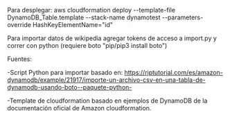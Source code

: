 Para desplegar: 
aws cloudformation deploy --template-file DynamoDB_Table.template --stack-name dynamotest --parameters-override HashKeyElementName="id"

Para importar datos de wikipedia agregar tokens de acceso a import.py y correr con python (requiere boto "pip/pip3 install boto")

Fuentes:

-Script Python para importar basado en: https://riptutorial.com/es/amazon-dynamodb/example/21917/importe-un-archivo-csv-en-una-tabla-de-dynamodb-usando-boto--paquete-python-

-Template de cloudformation basado en ejemplos de DynamoDB de la documentación oficial de Amazon cloudformation.

